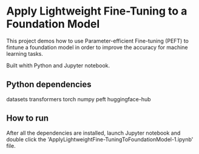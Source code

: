 # Apply Lightweight Fine-Tuning to a Foundation Model

This project demos how to use Parameter-efficient Fine-tuning (PEFT) to fintune a foundation model in order to improve the accuracy for machine learning tasks. 

Built whith Python and Jupyter notebook.

## Python dependencies
datasets
transformers
torch
numpy
peft
huggingface-hub


## How to run
After all the dependencies are installed, 
launch Jupyter notebook and double click the 'ApplyLightweightFine-TuningToFoundationModel-1.ipynb' file.
